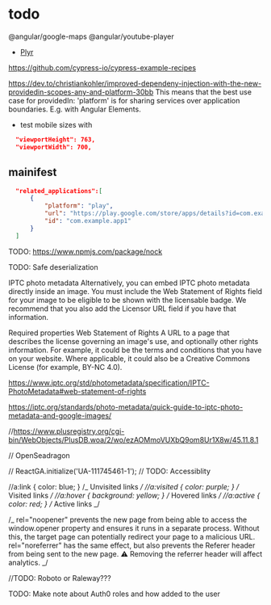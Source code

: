 # todo

@angular/google-maps
@angular/youtube-player

- [Plyr](https://plyr.io/)

https://github.com/cypress-io/cypress-example-recipes

https://dev.to/christiankohler/improved-dependeny-injection-with-the-new-providedin-scopes-any-and-platform-30bb
This means that the best use case for providedIn: 'platform' is for sharing services over application boundaries. E.g. with Angular Elements.

- test mobile sizes with

```json
  "viewportHeight": 763,
  "viewportWidth": 700,
```

## mainifest

```json
  "related_applications":[
      {
          "platform": "play",
          "url": "https://play.google.com/store/apps/details?id=com.example.app1",
          "id": "com.example.app1"
      }
  ]
```

TODO: https://www.npmjs.com/package/nock

TODO: Safe deserialization

IPTC photo metadata
Alternatively, you can embed IPTC photo metadata directly inside an image. You must include the Web Statement of Rights field for your image to be eligible to be shown with the licensable badge. We recommend that you also add the Licensor URL field if you have that information.

Required properties
Web Statement of Rights
A URL to a page that describes the license governing an image's use, and optionally other rights information. For example, it could be the terms and conditions that you have on your website. Where applicable, it could also be a Creative Commons License (for example, BY-NC 4.0).

https://www.iptc.org/std/photometadata/specification/IPTC-PhotoMetadata#web-statement-of-rights

https://iptc.org/standards/photo-metadata/quick-guide-to-iptc-photo-metadata-and-google-images/

//https://www.plusregistry.org/cgi-bin/WebObjects/PlusDB.woa/2/wo/ezAOMmoVUXbQ9om8Ur1X8w/45.11.8.1

// OpenSeadragon

// ReactGA.initialize('UA-111745461-1');
// TODO: Accessiblity

//a:link { color: blue; } /_ Unvisited links _/
//a:visited { color: purple; } /_ Visited links _/
//a:hover { background: yellow; } /_ Hovered links _/
//a:active { color: red; } /_ Active links _/

/_
rel="noopener" prevents the new page from being able to access the window.opener property and ensures it runs in a separate process. Without this, the target page can potentially redirect your page to a malicious URL.
rel="noreferrer" has the same effect, but also prevents the Referer header from being sent to the new page. ⚠️ Removing the referrer header will affect analytics.
_/

//TODO: Roboto or Raleway???

TODO: Make note about Auth0 roles and how added to the user
